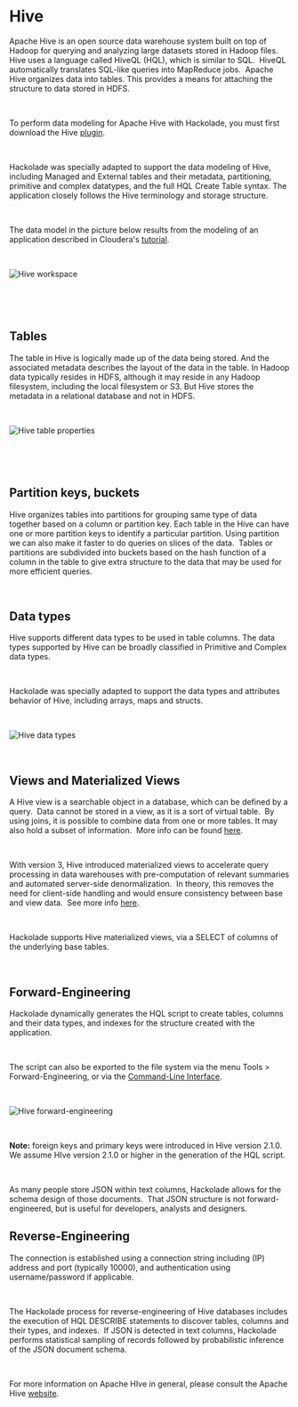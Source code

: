 # Hive

Apache Hive is an open source data warehouse system built on top of Hadoop for querying and analyzing large datasets stored in Hadoop files.&nbsp; Hive uses a language called HiveQL (HQL), which is similar to SQL.&nbsp; HiveQL automatically translates SQL-like queries into MapReduce jobs.&nbsp; Apache Hive organizes data into tables. This provides a means for attaching the structure to data stored in HDFS.

&nbsp;

To perform data modeling for Apache Hive with Hackolade, you must first download the Hive [plugin](<https://hackolade.com/help/DownloadadditionalDBtargetplugin.html> "target=\"\_blank\"").  

&nbsp;

Hackolade was specially adapted to support the data modeling of Hive, including Managed and External tables and their metadata, partitioning, primitive and complex datatypes, and the full HQL Create Table syntax. The application closely follows the Hive terminology and storage structure.

&nbsp;

The data model in the picture below results from the modeling of an application described in Cloudera's [tutorial](<https://www.cloudera.com/content/dam/www/marketing/documents/partners/ungated/cloudera-msazure-hadoop-deployment-guide.pdf> "target=\"\_blank\"").

&nbsp;

![Hive workspace](<lib/Hive%20workspace.png>)

&nbsp;

&nbsp;

## Tables

The table in Hive is logically made up of the data being stored. And the associated metadata describes the layout of the data in the table. In Hadoop data typically resides in HDFS, although it may reside in any Hadoop filesystem, including the local filesystem or S3. But Hive stores the metadata in a relational database and not in HDFS.

&nbsp;

![Hive table properties](<lib/Hive%20table%20properties.png>)

&nbsp;

&nbsp;

## Partition keys, buckets

Hive organizes tables into partitions for grouping same type of data together based on a column or partition key. Each table in the Hive can have one or more partition keys to identify a particular partition. Using partition we can also make it faster to do queries on slices of the data.&nbsp; Tables or partitions are subdivided into buckets based on the hash function of a column in the table to give extra structure to the data that may be used for more efficient queries.

&nbsp;

## Data types

Hive supports different data types to be used in table columns. The data types supported by Hive can be broadly classified in Primitive and Complex data types.

&nbsp;

Hackolade was specially adapted to support the data types and attributes behavior of Hive, including arrays, maps and structs.

&nbsp;

![Hive data types](<lib/Hive%20data%20types.png>)

&nbsp;

## Views and Materialized Views

A Hive view is a searchable object in a database, which can be defined by a query.&nbsp; Data cannot be stored in a view, as it is a sort of virtual table.&nbsp; By using joins, it is possible to combine data from one or more tables. It may also hold a subset of information.&nbsp; More info can be found [here](<https://cwiki.apache.org/confluence/display/Hive/LanguageManual%20DDL#LanguageManualDDL-Create/Drop/AlterView> "target=\"\_blank\"").

&nbsp;

With version 3, Hive introduced materialized views to accelerate query processing in data warehouses with pre-computation of relevant summaries and automated server-side denormalization.&nbsp; In theory, this removes the need for client-side handling and would ensure consistency between base and view data.&nbsp; See more info [here](<https://cwiki.apache.org/confluence/display/Hive/Materialized%20views> "target=\"\_blank\"").

&nbsp;

Hackolade supports Hive materialized views, via a SELECT of columns of the underlying base tables.

&nbsp;

## Forward-Engineering

Hackolade dynamically generates the HQL script to create tables, columns and their data types, and indexes for the structure created with the application.

&nbsp;

The script can also be exported to the file system via the menu Tools \> Forward-Engineering, or via the [Command-Line Interface](<CommandLineInterface.md>).

&nbsp;

![Hive forward-engineering](<lib/Hive%20forward-engineering.png>)

&nbsp;

**Note:** foreign keys and primary keys were introduced in Hive version 2.1.0.&nbsp; We assume HIve version 2.1.0 or higher in the generation of the HQL script.

&nbsp;

As many people store JSON within text columns, Hackolade allows for the schema design of those documents.  That JSON structure is not forward-engineered, but is useful for developers, analysts and designers.

## Reverse-Engineering

The connection is established using a connection string including (IP) address and port (typically 10000), and authentication using username/password if applicable.

&nbsp;

The Hackolade process for reverse-engineering of Hive databases includes the execution of HQL DESCRIBE statements to discover tables, columns and their types, and indexes.  If JSON is detected in text columns, Hackolade performs statistical sampling of records followed by probabilistic inference of the JSON document schema.

&nbsp;

For more information on Apache HIve in general, please consult the Apache Hive [website](<https://hive.apache.org/> "target=\"\_blank\"").


